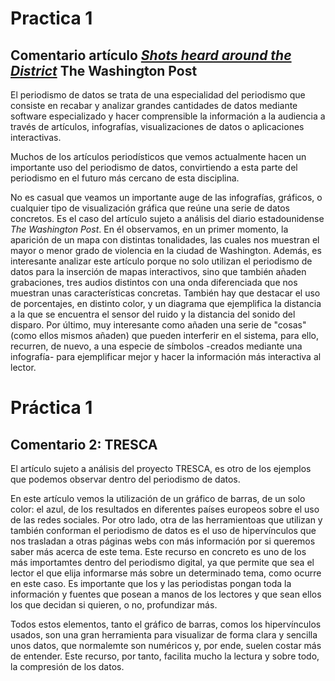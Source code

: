 # Practica 1
## Comentario artículo *<a href="https://www.washingtonpost.com/wp-srv/special/local/dc-shot-spotter/"> Shots heard around the District</a>* The Washington Post
El periodismo de datos se trata de una especialidad del periodismo que consiste en recabar y analizar grandes cantidades de datos mediante software especializado y hacer comprensible la información a la audiencia a través de artículos, infografías, visualizaciones de datos o aplicaciones interactivas. 

Muchos de los artículos periodísticos que vemos actualmente hacen un importante uso del periodismo de datos, convirtiendo a esta parte del periodismo en el futuro más cercano de esta disciplina. 

No es casual que veamos un importante auge de las infografías, gráficos, o cualquier tipo de visualización gráfica que reúne una serie de datos concretos. Es el caso del artículo sujeto a análisis del diario estadounidense *The Washington Post*. En él observamos, en un primer momento, la aparición de un mapa con distintas tonalidades, las cuales nos muestran el mayor o menor grado de violencia en la ciudad de Washington. Además, es interesante analizar este artículo porque no solo utilizan el periodismo de datos para la inserción de mapas interactivos, sino que también añaden grabaciones, tres audios distintos con una onda diferenciada que nos muestran unas características concretas. También hay que destacar el uso de porcentajes, en distinto color, y un diagrama que ejemplifica la distancia a la que se encuentra el sensor del ruido y la distancia del sonido del disparo. Por último, muy interesante como añaden una serie de "cosas" (como ellos mismos añaden) que pueden interferir en el sistema, para ello, recurren, de nuevo, a una especie de símbolos -creados mediante una infografía- para ejemplificar mejor y hacer la información más interactiva al lector. 

# Práctica 1 
## Comentario 2: TRESCA
El artículo sujeto a análisis del proyecto TRESCA, es otro de los ejemplos que podemos observar dentro del periodismo de datos. 

En este artículo vemos la utilización de un gráfico de barras, de un solo color: el azul, de los resultados en diferentes países europeos sobre el uso de las redes sociales. Por otro lado, otra de las herramientoas que utilizan y también conforman el periodismo de datos es el uso de hipervínculos que nos trasladan a otras páginas webs con más información por si queremos saber más acerca de este tema. Este recurso en concreto es uno de los más importamtes dentro del periodismo digital, ya que permite que sea el lector el que elija informarse más sobre un determinado tema, como ocurre en este caso. Es importante que los y las periodistas pongan toda la información y fuentes que posean a manos de los lectores y que sean ellos los que decidan si quieren, o no, profundizar más. 

Todos estos elementos, tanto el gráfico de barras, comos los hipervínculos usados, son una gran herramienta para visualizar de forma clara y sencilla unos datos, que normalemte son numéricos y, por ende, suelen costar más de entender. Este recurso, por tanto, facilita mucho la lectura y sobre todo, la compresión de los datos. 
